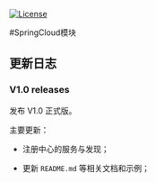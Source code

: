 [![License](https://img.shields.io/badge/license-MIT-blue.svg)](http://blog.csdn.net/fjnpysh)

#SpringCloud模块  

## 更新日志

### V1.0 releases

发布 V1.0 正式版。

主要更新：

- 注册中心的服务与发现；
    
- 更新 `README.md` 等相关文档和示例；
